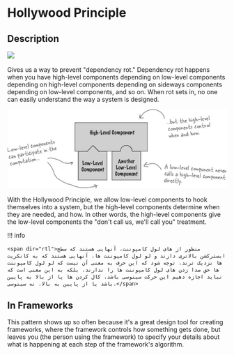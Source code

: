 # Hollywood Principle

## Description

<img src="image2.jpg" style="width:4.19184in" />

Gives us a way to prevent "dependency rot." Dependency rot happens when you have high-level components depending on low-level components depending on high-level components depending on sideways components depending on low-level components, and so on. When rot sets in, no one can easily understand the way a system is designed.

![](hollywood_principle/image1.jpg)

With the Hollywood Principle, we allow low-level components to hook themselves into a system, but the high-level components determine when they are needed, and how.
In other words, the high-level components give the low-level components the "don't call us, we'll call you" treatment.

!!! info

    <span dir="rtl">منظور از های لول کامپوننت، آنهایی هستند که سطح ابسترکشن بالاتری دارند و لو لول کامپوننت ها، آنهایی هستند که به کانکریت ها نزدیک ترند، توجه شود که این حرف به معنی آن نیست که لو لول کامپوننت ها حق صدا زدن های لول کامپوننت ها را ندارند، بلکه به این معنی است که نباید اجازه دهیم این حرکت سینوسی باشد، کال کردن ها یا از بالا به پایین باشد یا از پایین به بالا، نه سینوسی.</span>

## In Frameworks

This pattern shows up so often because it's a great design tool for creating frameworks, where the framework controls how something gets done, but leaves you (the person using the framework) to specify your details about what is happening at each step of the framework's algorithm.
